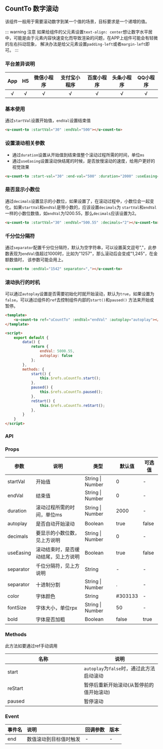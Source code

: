 ## CountTo 数字滚动 <to-api/>

<demo-model url="/pages/componentsC/countTo/index"></demo-model>

该组件一般用于需要滚动数字到某一个值的场景，目标要求是一个递增的值。

::: warning 注意
如果给组件的父元素设置`text-align: center`想让数字水平居中，可能是由于元素内容快速变化而导致渲染的问题，在APP上组件可能会有轻微的左右抖动现象，
解决办法是给父元素设置`padding-left`或者`margin-left`即可。
:::

### 平台差异说明

|App|H5|微信小程序|支付宝小程序|百度小程序|头条小程序|QQ小程序|
|:-:|:-:|:-:|:-:|:-:|:-:|:-:|
|√|√|√|√|√|√|√|

### 基本使用

通过`startVal`设置开始值，`endVal`设置结束值

```html
<u-count-to :startVal="30" :endVal="500"></u-count-to>
```

### 设置滚动相关参数

- 通过`duration`设置从开始值到结束值整个滚动过程所需的时间，单位`ms`
- 通过`useEasing`设置滚动快结尾的时候，是否放慢滚动的速度，给用户更好的视觉效果

```html
<u-count-to :start-val="30" :end-val="500" :duration="2000" :useEasing="false"></u-count-to>
```

### 是否显示小数位

通过`decimals`设置显示的小数位，如果设置了，在滚动过程中，小数位会一起变化。如果`startVal`和`endVal`是带小数的，应该设置`decimals`为
`startVal`和`endVal`一样的小数位数值，如`endVal`为1200.55，那么`decimals`应该设置为2。

```html
<u-count-to :startVal="30" :endVal="500.55" :decimals="2"></u-count-to>
```

### 千分位分隔符

通过`separator`配置千分位分隔符，默认为空字符串，可以设置英文逗号","，此参数表现为`endVal`值超过1000时，比如为"1257"，那么滚动后会变成"1,245"，在金额数值时，
该参数可能会用上。

```html
<u-count-to :endVal="1542" separator=","></u-count-to>
```

### 滚动执行的时机

可以通过`autoplay`设置是否需要初始化时就开始滚动，默认为`true`，如果设置为`false`，可以通过组件的`ref`去控制组件内部的`start()`和`paused()`
方法来开始或暂停。

```html
<template>
	<u-count-to ref="uCountTo" :endVal="endVal" :autoplay="autoplay"></u-count-to>
</template>

<script>
	export default {
		data() {
			return {
				endVal: 5000.55,
				autoplay: false
			};
		},
		methods: {
			start() {
				this.$refs.uCountTo.start();
			},
			paused() {
				this.$refs.uCountTo.paused();
			},
			reStart() {
				this.$refs.uCountTo.reStart();
			},
		}
	}
</script>
```

### API

### Props

| 参数          | 说明            | 类型            | 默认值             |  可选值   |
|-------------  |---------------- |---------------|------------------ |-------- |
| startVal | 开始值  | String \| Number | 0 | - |
| endVal | 结束值 | String \| Number  | 0 | - |
| duration | 滚动过程所需的时间，单位ms | String \| Number  | 2000 | - |
| autoplay | 是否自动开始滚动 | Boolean  | true | false |
| decimals | 要显示的小数位数，见上方说明 | String \| Number  | 0 | - |
| useEasing | 滚动结束时，是否缓动结尾，见上方说明 | Boolean  | true | false |
| separator | 千位分隔符，见上方说明 | String  | - | - |
| separator | 十进制分割 | String \| Number | . | - |
| color | 字体颜色 | String  | #303133 | - |
| fontSize | 字体大小，单位rpx | String \| Number  | 50 | - |
| bold | 字体是否加粗 | Boolean | false | true |


### Methods

此方法如要通过ref手动调用

| 名称          | 说明            |
|-------------  |---------------- |
| start |  	`autoplay`为`false`时，通过此方法启动滚动 |
| reStart |   暂停后重新开始滚动(从暂停前的值开始滚动) |
| paused |   暂停滚动 |


### Event

|事件名|说明|回调参数|版本|
|:-|:-|:-|:-|
| end | 数值滚动到目标值时触发 | - | - |


<style scoped>
h3[id=methods] + p + table thead tr th:nth-child(1) {
	width: 50%;
}

h3[id=methods] + p + table thead tr th:nth-child(2) {
	width: 50%;
}
</style>
